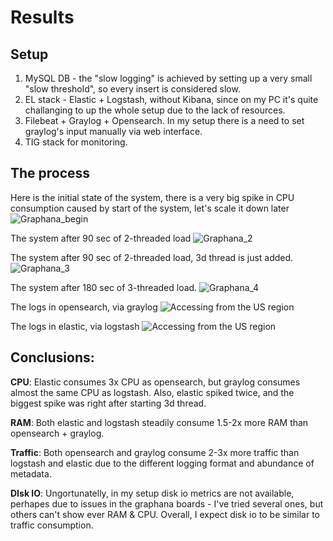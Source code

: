 # Results

## Setup

1. MySQL DB - the "slow logging" is achieved by setting up a very small "slow threshold", so every insert is considered slow.
2. EL stack - Elastic + Logstash, without Kibana, since on my PC it's quite challanging to up the whole setup due to the lack of resources.
3. Filebeat + Graylog + Opensearch. In my setup there is a need to set graylog's input manually via web interface.
4. TIG stack for monitoring.

## The process

Here is the initial state of the system, there is a very big spike in CPU consumption caused by start of the system, let's scale it down later
![Graphana_begin](https://i.imgur.com/jG91Tqp.png)

The system after 90 sec of 2-threaded load
![Graphana_2](https://i.imgur.com/Cv5DOde.png)

The system after 90 sec of 2-threaded load, 3d thread is just added.
![Graphana_3](https://i.imgur.com/ayw2hKp.png)

The system after 180 sec of 3-threaded load.
![Graphana_4](https://i.imgur.com/sttHvZb.png)

The logs in opensearch, via graylog
![Accessing from the US region](https://i.imgur.com/iNbqD0e.png)

The logs in elastic, via logstash
![Accessing from the US region](https://i.imgur.com/zYqdmvO.png)


## Conclusions:
**CPU**: Elastic consumes 3x CPU as opensearch, but graylog consumes almost the same CPU as logstash. Also, elastic spiked twice, and the biggest spike was right after starting 3d thread. 

**RAM**: Both elastic and logstash steadily consume 1.5-2x more RAM than opensearch + graylog.

**Traffic**: Both opensearch and graylog consume 2-3x more traffic than logstash and elastic due to the different logging format and abundance of metadata.

**DIsk IO**: Ungortunatelly, in my setup disk io metrics are not available, perhapes due to issues in the graphana boards - 
I've tried several ones, but others can't show ever RAM & CPU.
Overall, I expect disk io to be similar to traffic consumption.
